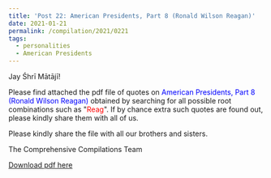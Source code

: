 ```yaml
---
title: 'Post 22: American Presidents, Part 8 (Ronald Wilson Reagan)'
date: 2021-01-21
permalink: /compilation/2021/0221
tags:
  - personalities
  - American Presidents
---
```

Jay Śhrī Mātājī!

Please find attached the pdf file of quotes on <font color="blue">American Presidents, Part 8 (Ronald Wilson Reagan)</font> obtained by searching for all possible root combinations such as "<font color="red">Reag</font>". If by chance extra such quotes are found out, please kindly share them with all of us.<br>

Please kindly share the file with all our brothers and sisters.  

The Comprehensive Compilations Team

[Download pdf here](http://seven-teams.github.io/files/American_Presidents_Part_8_Ronald_Wilson_Reagan.pdf)